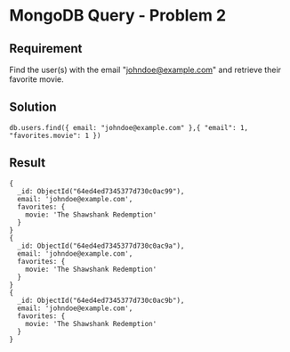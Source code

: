 # MongoDB Query - Problem 2

## Requirement

Find the user(s) with the email "<johndoe@example.com>" and retrieve their favorite movie.

## Solution

```agg
db.users.find({ email: "johndoe@example.com" },{ "email": 1, "favorites.movie": 1 })
```

## Result

```result
{
  _id: ObjectId("64ed4ed7345377d730c0ac99"),
  email: 'johndoe@example.com',
  favorites: {
    movie: 'The Shawshank Redemption'
  }
}
{
  _id: ObjectId("64ed4ed7345377d730c0ac9a"),
  email: 'johndoe@example.com',
  favorites: {
    movie: 'The Shawshank Redemption'
  }
}
{
  _id: ObjectId("64ed4ed7345377d730c0ac9b"),
  email: 'johndoe@example.com',
  favorites: {
    movie: 'The Shawshank Redemption'
  }
}
```
